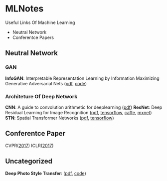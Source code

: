 # MLNotes
Useful Links Of Machine Learning
- Neutral Network
- Conferentce Papers


## Neutral Network

### GAN
**InfoGAN**: Interpretable Representation Learning by Information Maximizing Generative Adversarial Nets ([pdf](https://arxiv.org/abs/1606.03657), [code](https://github.com/openai/InfoGAN))

### Architeture Of Deep Network
**CNN**: A guide to convolution arithmetic for deeplearning ([pdf](https://arxiv.org/pdf/1603.07285.pdf))
**ResNet**: Deep Residual Learning for Image Recognition ([pdf](https://arxiv.org/pdf/1512.03385v1.pdf), [tensorflow](https://github.com/tensorflow/models/tree/master/resnet), [caffe](https://github.com/KaimingHe/deep-residual-networks), [mxnet](https://github.com/tornadomeet/ResNet))
**STN**: Spatial Transformer Networks ([pdf](https://arxiv.org/pdf/1506.02025.pdf), [tensorflow](https://github.com/tensorflow/models/tree/master/transformer))


## Conferentce Paper
CVPR([2017](http://cvpr2017.thecvf.com/program/main_conference))
ICLR([2017](https://openreview.net/group?id=ICLR.cc/2017/conference))


## Uncategorized
**Deep Photo Style Transfer**: ([pdf](https://arxiv.org/abs/1703.07511), [code](https://github.com/luanfujun/deep-photo-styletransfer))
